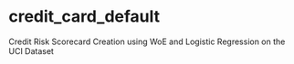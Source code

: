 # credit_card_default
Credit Risk Scorecard Creation using WoE and Logistic Regression on the UCI Dataset
